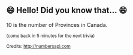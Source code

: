 ## 😄 Hello! Did you know that... 😄
10 is the number of Provinces in Canada.

<sup>(come back in 5 minutes for the next trivia)</sup>


<sup>Credits: http://numbersapi.com</sup>
